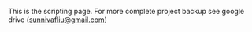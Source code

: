 This is the scripting page. For more complete project backup see google drive (sunnivafliu@gmail.com)
